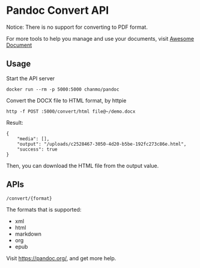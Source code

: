 # Pandoc Convert API

Notice: There is no support for converting to PDF format.

For more tools to help you manage and use your documents, visit [Awesome Document](https://www.chanmo.me/awesome_document.html)

## Usage

Start the API server
```
docker run --rm -p 5000:5000 chanmo/pandoc
```

Convert the DOCX file to HTML format, by httpie
```
http -f POST :5000/convert/html file@~/demo.docx
```

Result:
```
{
    "media": [],
    "output": "/uploads/c2528467-3050-4d20-b5be-192fc273c86e.html",
    "success": true
}
```

Then, you can download the HTML file from the output value.

## APIs

```
/convert/{format}
```

The formats that is supported:
* xml
* html
* markdown
* org
* epub

Visit https://pandoc.org/, and get more help.
